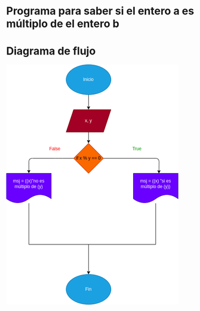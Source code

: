 # Programa para saber si el entero a es múltiplo de el entero b

# Diagrama de flujo
![Diagrama de flujo](diagrama.png "Diagrama de flujo")